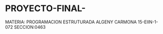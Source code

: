 # PROYECTO-FINAL-
MATERIA: PROGRAMACION ESTRUTURADA     ALGENY CARMONA     15-EIIN-1-072      SECCION:0463
